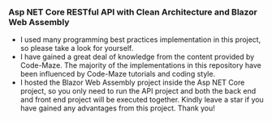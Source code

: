 ### Asp NET Core RESTful API with Clean Architecture and Blazor Web Assembly
- I used many programming best practices implementation in this project, so please take a look for yourself.
- I have gained a great deal of knowledge from the content provided by Code-Maze. The majority of the implementations in this repository have been influenced by Code-Maze tutorials and coding style.
- I hosted the Blazor Web Assembly project inside the Asp NET Core project, so you only need to run the API project and both the back end and front end project will be executed together.
Kindly leave a star if you have gained any advantages from this project. Thank you!
